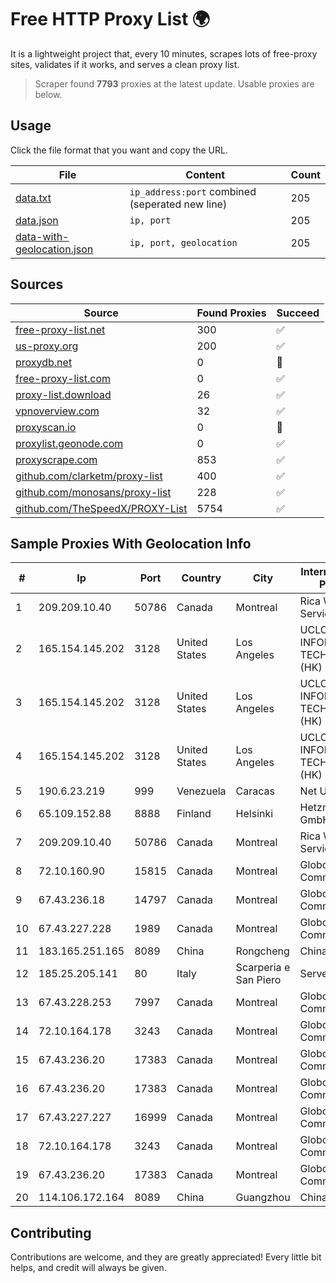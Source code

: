 
# Free HTTP Proxy List 🌍

It is a lightweight project that, every 10 minutes, scrapes lots of free-proxy sites, validates if it works, and serves a clean proxy list.


> Scraper found **7793** proxies at the latest update. Usable proxies are below.

## Usage

Click the file format that you want and copy the URL.


|File|Content|Count|
|----|-------|-----|
|[data.txt](https://raw.githubusercontent.com/themiralay/Proxy-List-World/master/data.txt)|`ip_address:port` combined (seperated new line)|205|
|[data.json](https://raw.githubusercontent.com/themiralay/Proxy-List-World/master/data.json)|`ip, port`|205|
|[data-with-geolocation.json](https://raw.githubusercontent.com/themiralay/Proxy-List-World/master/data-with-geolocation.json)|`ip, port, geolocation`|205|

## Sources

|Source|Found Proxies|Succeed|
|------|-------------|-------|
|[free-proxy-list.net](https://free-proxy-list.net)|300|✅|
|[us-proxy.org](https://www.us-proxy.org)|200|✅|
|[proxydb.net](http://proxydb.net)|0|🚫|
|[free-proxy-list.com](https://free-proxy-list.com/?page=&port=&type%5B%5D=http&type%5B%5D=https&up_time=0&search=Search)|0|✅|
|[proxy-list.download](https://www.proxy-list.download/HTTP)|26|✅|
|[vpnoverview.com](https://vpnoverview.com/privacy/anonymous-browsing/free-proxy-servers)|32|✅|
|[proxyscan.io](https://www.proxyscan.io)|0|🚫|
|[proxylist.geonode.com](https://proxylist.geonode.com/api/proxy-list?limit=300&page=1&sort_by=lastChecked&sort_type=desc&protocols=http,https)|0|✅|
|[proxyscrape.com](https://api.proxyscrape.com/v2/?request=displayproxies&protocol=http&timeout=10000&country=all&ssl=all&anonymity=all)|853|✅|
|[github.com/clarketm/proxy-list](https://raw.githubusercontent.com/clarketm/proxy-list/master/proxy-list-raw.txt)|400|✅|
|[github.com/monosans/proxy-list](https://raw.githubusercontent.com/monosans/proxy-list/main/proxies/http.txt)|228|✅|
|[github.com/TheSpeedX/PROXY-List](https://raw.githubusercontent.com/TheSpeedX/PROXY-List/master/http.txt)|5754|✅|


## Sample Proxies With Geolocation Info

|#|Ip|Port|Country|City|Internet Service Provider|
|-|--|----|-------|----|-------------------------|
|1|209.209.10.40|50786|Canada|Montreal|Rica Web Services|
|2|165.154.145.202|3128|United States|Los Angeles|UCLOUD INFORMATION TECHNOLOGY (HK) LIMITED|
|3|165.154.145.202|3128|United States|Los Angeles|UCLOUD INFORMATION TECHNOLOGY (HK) LIMITED|
|4|165.154.145.202|3128|United States|Los Angeles|UCLOUD INFORMATION TECHNOLOGY (HK) LIMITED|
|5|190.6.23.219|999|Venezuela|Caracas|Net Uno|
|6|65.109.152.88|8888|Finland|Helsinki|Hetzner Online GmbH|
|7|209.209.10.40|50786|Canada|Montreal|Rica Web Services|
|8|72.10.160.90|15815|Canada|Montreal|GloboTech Communications|
|9|67.43.236.18|14797|Canada|Montreal|GloboTech Communications|
|10|67.43.227.228|1989|Canada|Montreal|GloboTech Communications|
|11|183.165.251.165|8089|China|Rongcheng|Chinanet|
|12|185.25.205.141|80|Italy|Scarperia e San Piero|Servereasy Italy|
|13|67.43.228.253|7997|Canada|Montreal|GloboTech Communications|
|14|72.10.164.178|3243|Canada|Montreal|GloboTech Communications|
|15|67.43.236.20|17383|Canada|Montreal|GloboTech Communications|
|16|67.43.236.20|17383|Canada|Montreal|GloboTech Communications|
|17|67.43.227.227|16999|Canada|Montreal|GloboTech Communications|
|18|72.10.164.178|3243|Canada|Montreal|GloboTech Communications|
|19|67.43.236.20|17383|Canada|Montreal|GloboTech Communications|
|20|114.106.172.164|8089|China|Guangzhou|Chinanet|



## Contributing

Contributions are welcome, and they are greatly appreciated! Every
little bit helps, and credit will always be given.

